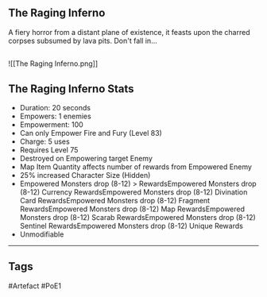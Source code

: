 ## The Raging Inferno
A fiery horror from a distant plane of existence,
it feasts upon the charred corpses subsumed by lava pits.
Don't fall in...
##
![[The Raging Inferno.png]]
## The Raging Inferno Stats
- Duration: 20 seconds
- Empowers: 1 enemies
- Empowerment: 100
- Can only Empower Fire and Fury (Level 83)
- Charge: 5 uses
- Requires Level 75
- Destroyed on Empowering target Enemy
- Map Item Quantity affects number of rewards from Empowered Enemy
- 25% increased Character Size (Hidden)
- Empowered Monsters drop (8-12) > RewardsEmpowered Monsters drop (8-12) Currency RewardsEmpowered Monsters drop (8-12) Divination Card RewardsEmpowered Monsters drop (8-12) Fragment RewardsEmpowered Monsters drop (8-12) Map RewardsEmpowered Monsters drop (8-12) Scarab RewardsEmpowered Monsters drop (8-12) Sentinel RewardsEmpowered Monsters drop (8-12) Unique Rewards
- Unmodifiable


---
## Tags
#Artefact
#PoE1